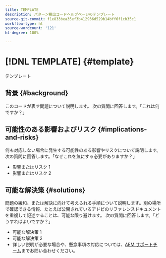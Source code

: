 ```yaml
---
title: TEMPLATE
description: パターン検出コードヘルプページのテンプレート
source-git-commit: f1e833bea35ef3b412936d529b14bff6f1cb35c1
workflow-type: ht
source-wordcount: '121'
ht-degree: 100%

---
```



# [!DNL TEMPLATE] {#template}

テンプレート

## 背景 {#background}

このコードが表す問題について説明します。
次の質問に回答します。「これは何ですか？」

## 可能性のある影響およびリスク {#implications-and-risks}

何も対応しない場合に発生する可能性のある影響やリスクについて説明します。
次の質問に回答します。「なぜこれを気にする必要がありますか？」

* 影響またはリスク 1
* 影響またはリスク 2

## 可能な解決策 {#solutions}

問題の緩和、または解決に向けて考えられる手順について説明します。別の場所で確認できる情報、たとえば公開されているアドビのリファレンスドキュメントを重複して記述することは、可能な限り避けます。
次の質問に回答します。「どうすればよいですか？」

* 可能な解決策 1
* 可能な解決策 2
* 詳しい説明が必要な場合や、懸念事項の対応については、[AEM サポートチーム](https://helpx.adobe.com/jp/enterprise/using/support-for-experience-cloud.html)までお問い合わせください。
